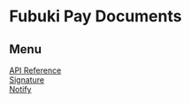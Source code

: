 # Fubuki Pay Documents

## Menu

[API Reference](/API-Reference/)<br>
[Signature](/Signature.html)<br>
[Notify](/Notify.html)<br>
